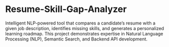 # Resume-Skill-Gap-Analyzer
Intelligent NLP-powered tool that compares a candidate’s resume with a given job description, identifies missing skills, and generates a personalized learning roadmap.  This project demonstrates expertise in Natural Language Processing (NLP), Semantic Search, and Backend API development.
